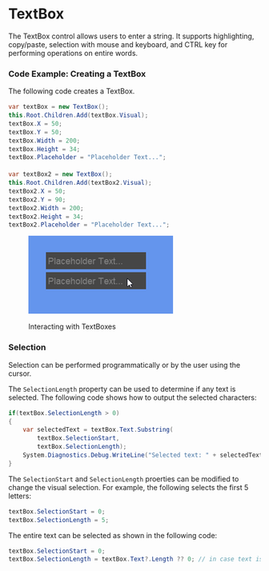 # TextBox

The TextBox control allows users to enter a string. It supports highlighting, copy/paste, selection with mouse and keyboard, and CTRL key for performing operations on entire words.

### Code Example: Creating a TextBox

The following code creates a TextBox.

```csharp
var textBox = new TextBox();
this.Root.Children.Add(textBox.Visual);
textBox.X = 50;
textBox.Y = 50;
textBox.Width = 200;
textBox.Height = 34;
textBox.Placeholder = "Placeholder Text...";

var textBox2 = new TextBox();
this.Root.Children.Add(textBox2.Visual);
textBox2.X = 50;
textBox2.Y = 90;
textBox2.Width = 200;
textBox2.Height = 34;
textBox2.Placeholder = "Placeholder Text...";
```

<figure><img src="../../../.gitbook/assets/24_07 22 19.gif" alt=""><figcaption><p>Interacting with TextBoxes</p></figcaption></figure>

### Selection

Selection can be performed programmatically or by the user using the cursor.

The `SelectionLength` property can be used to determine if any text is selected. The following code shows how to output the selected characters:

```csharp
if(textBox.SelectionLength > 0)
{
    var selectedText = textBox.Text.Substring(
        textBox.SelectionStart, 
        textBox.SelectionLength);
    System.Diagnostics.Debug.WriteLine("Selected text: " + selectedText");
}
```

The `SelectionStart` and `SelectionLength` proerties can be modified to change the visual selection. For example, the following selects the first 5 letters:

```csharp
textBox.SelectionStart = 0;
textBox.SelectionLength = 5;
```

The entire text can be selected as shown in the following code:

```csharp
textBox.SelectionStart = 0;
textBox.SelectionLength = textBox.Text?.Length ?? 0; // in case text is null
```
